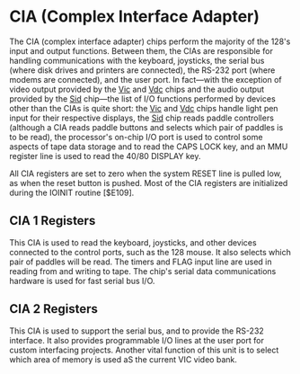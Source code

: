 # CIA (Complex Interface Adapter)

The CIA (complex interface adapter) chips perform the majority of the
128's input and output functions. Between them, the
CIAs are responsible for handling communications with the
keyboard, joysticks, the serial bus (where disk drives and
printers are connected), the RS-232 port (where modems are
connected), and the user port. In fact—with the exception of
video output provided by the [Vic](Vic) and [Vdc](Vdc) chips and the audio output
provided by the [Sid](Sid) chip—the list of I/O functions
performed by devices other than the CIAs is quite short: the
[Vic](Vic) and [Vdc](Vdc) chips handle light pen input for their respective
displays, the [Sid](Sid) chip reads paddle controllers (although a
CIA reads paddle buttons and selects which pair of paddles is
to be read), the processor's on-chip I/O port is used to control
some aspects of tape data storage and to read the CAPS LOCK
key, and an MMU register line is used to read the 40/80 DISPLAY key.

All CIA registers are set to zero when the system RESET
line is pulled low, as when the reset button is pushed. Most of
the CIA registers are initialized during the IOINIT routine
[$E109].

## CIA 1 Registers
This CIA is used to read the keyboard, joysticks, and other devices
connected to the control ports, such as the 128 mouse. It
also selects which pair of paddles will be read. The timers and
FLAG input line are used in reading from and writing to tape.
The chip's serial data communications hardware is used for
fast serial bus I/O.

## CIA 2 Registers
This CIA is used to support the serial bus, and to provide the
RS-232 interface. It also provides programmable I/O lines at
the user port for custom interfacing projects. Another vital
function of this unit is to select which area of memory is used
aS the current VIC video bank.
